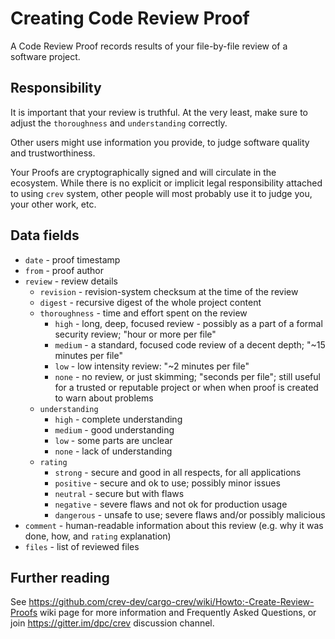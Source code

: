 # Creating Code Review Proof

A Code Review Proof records results of your file-by-file review of a software
project.

## Responsibility

It is important that your review is truthful. At the very least, make sure to
adjust the `thoroughness` and `understanding` correctly.

Other users might use information you provide, to judge software quality and
trustworthiness.

Your Proofs are cryptographically signed and will circulate in the ecosystem.
While there is no explicit or implicit legal responsibility attached to using
`crev` system, other people will most probably use it to judge you, your other
work, etc.

## Data fields

- `date` - proof timestamp
- `from` - proof author
- `review` - review details
  - `revision` - revision-system checksum at the time of the review
  - `digest` - recursive digest of the whole project content
  - `thoroughness` - time and effort spent on the review
    - `high` - long, deep, focused review - possibly as a part of a formal
      security review; "hour or more per file"
    - `medium` - a standard, focused code review of a decent depth; "~15 minutes
      per file"
    - `low` - low intensity review: "~2 minutes per file"
    - `none` - no review, or just skimming; "seconds per file"; still useful for
      a trusted or reputable project or when when proof is created to warn about
      problems
  - `understanding`
    - `high` - complete understanding
    - `medium` - good understanding
    - `low` - some parts are unclear
    - `none` - lack of understanding
  - `rating`
    - `strong` - secure and good in all respects, for all applications
    - `positive` - secure and ok to use; possibly minor issues
    - `neutral` - secure but with flaws
    - `negative` - severe flaws and not ok for production usage
    - `dangerous` - unsafe to use; severe flaws and/or possibly malicious
- `comment` - human-readable information about this review (e.g. why it was
  done, how, and `rating` explanation)
- `files` - list of reviewed files

## Further reading

See <https://github.com/crev-dev/cargo-crev/wiki/Howto:-Create-Review-Proofs>
wiki page for more information and Frequently Asked Questions, or join
<https://gitter.im/dpc/crev> discussion channel.
